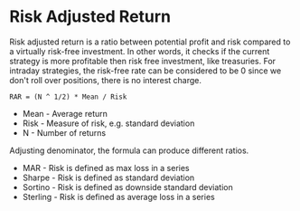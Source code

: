 # Risk Adjusted Return 

Risk adjusted return is a ratio between potential profit and risk compared to a virtually risk-free investment.
In other words, it checks if the current strategy is more profitable then risk free investment, like treasuries.
For intraday strategies, the risk-free rate can be considered to be 0 since we don't roll over positions, there is no interest charge.

```
RAR = (N ^ 1/2) * Mean / Risk
```

- Mean - Average return
- Risk - Measure of risk, e.g. standard deviation
- N - Number of returns

Adjusting denominator, the formula can produce different ratios.

- MAR - Risk is defined as max loss in a series
- Sharpe - Risk is defined as standard deviation 
- Sortino - Risk is defined as downside standard deviation 
- Sterling - Risk is defined as average loss in a series
